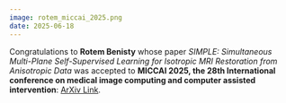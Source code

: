 ```yaml
---
image: rotem_miccai_2025.png
date: 2025-06-18
---
```


Congratulations to **Rotem Benisty** whose paper *SIMPLE: Simultaneous Multi-Plane Self-Supervised Learning for Isotropic MRI Restoration from Anisotropic Data* was accepted to **MICCAI 2025, the 28th International conference on medical image computing and computer assisted intervention**: [ArXiv Link](https://arxiv.org/abs/2408.13065).
